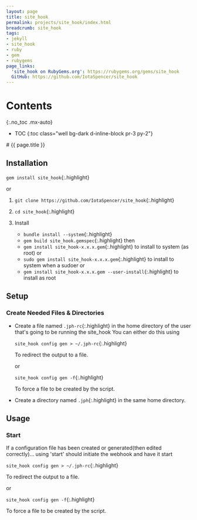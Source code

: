 ```yaml
---
layout: page
title: site_hook
permalink: projects/site_hook/index.html
breadcrumb: site_hook
tags:
- jekyll
- site_hook
- ruby
- gem
- rubygems
page_links:
  'site_hook on RubyGems.org': https://rubygems.org/gems/site_hook
  GitHub: https://github.com/IotaSpencer/site_hook
---
```

<div class="float-right card bg-dark ml-4 mr-2" style="order: 2;" markdown="1">

# Contents
{:.no_toc .mx-auto}

* TOC
{:toc class="well bg-dark d-inline-block pr-3 py-2"}
</div>

<div markdown="1" class="d-inline-flex">
# {{ page.title }}

## Installation

  <div class="list-group bg-dark-gray d-inline-flex">

  <div markdown="1" class="list-group-item bg-dark-gray d-inline-flex">

  `gem install site_hook`{:.highlight}

  </div>

  <div class="list-group-item bg-dark-gray d-inline-flex">or</div>

  <div markdown="1" class="list-group-item bg-dark-gray d-inline-flex">

  1. `git clone https://github.com/IotaSpencer/site_hook`{:.highlight}

  1. `cd site_hook`{:.highlight}

  1. Install
     * `bundle install --system`{:.highlight}
     * `gem build site_hook.gemspec`{:.highlight}
     then
     * `gem install site_hook-x.x.x.gem`{:.highlight} to install to system (as root)
     or
     * `sudo gem install site_hook-x.x.x.gem`{:.highlight} to install to system when a sudoer
     or
     * `gem install site_hook-x.x.x.gem --user-install`{:.highlight} to install as root
  </div>

  </div>

## Setup

### Create Needed Files & Directories
* Create a file named `.jph-rc`{:.highlight} in the home
    directory of the user that's going to be running the site_hook
    You can either do this using
  <div class="list-group bg-dark-gray d-inline-flex">

  <div markdown="1" class="list-group-item bg-dark-gray d-inline-flex">

  `site_hook config gen > ~/.jph-rc`{:.highlight}

  To redirect the output to a file.
  </div>

  <div class="mx-auto d-inline-flex">or</div>

  <div markdown="1" class="list-group-item bg-dark-gray d-inline-flex">

  `site_hook config gen -f`{:.highlight}

  To force a file to be created by the script.
  </div>

  </div>

* Create a directory named `.jph`{:.highlight} in the same home directory.

## Usage

### Start

  If a configuration file has been created or generated(then edited correctly)... using 'start' should initiate the webhook and have it start

  <div class="list-group bg-dark-gray d-inline-flex">

  <div markdown="1" class="list-group-item bg-dark-gray d-inline-flex">

  `site_hook config gen > ~/.jph-rc`{:.highlight}

  To redirect the output to a file.
  </div>

  <div class="mx-auto d-inline-flex">or</div>

  <div markdown="1" class="list-group-item bg-dark-gray d-inline-flex">

  `site_hook config gen -f`{:.highlight}

  To force a file to be created by the script.
  </div>

  </div>
</div>